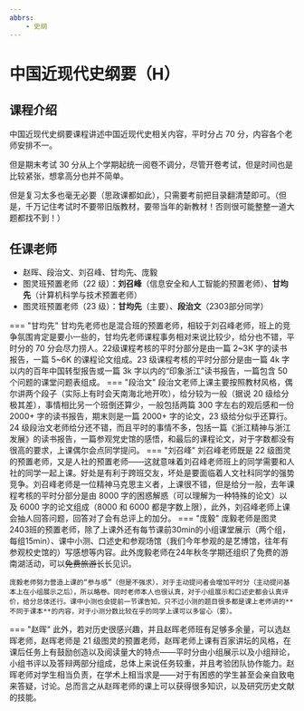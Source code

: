 ```yaml
---
abbrs:
    - 史纲
---
```


# 中国近现代史纲要（H）

## 课程介绍

中国近现代史纲要课程讲述中国近现代史相关内容，平时分占 70 分，内容各个老师安排不一。

但是期末考试 30 分从上个学期起统一阅卷不调分，尽管开卷考试，但是时间也是比较紧张，想拿高分也并不简单。

但是复习太多也毫无必要（思政课都如此），只需要考前把目录翻清楚即可。（但是，千万记住考试时不要带旧版教材，要带当年的新教材！否则很可能整整一道大题都找不到！）

## 任课老师

- 赵晖、段治文、刘召峰、甘均先、庞毅
- 图灵班预置老师（22 级）：**刘召峰**（信息安全和人工智能的预置老师）、**甘均先**（计算机科学与技术预置老师）
- 图灵班预置老师（23 级）：**甘均先**（主要）、**段治文**（2303部分同学）


=== "甘均先"
    甘均先老师也是混合班的预置老师，相较于刘召峰老师，班上的竞争氛围肯定是要小一些的，甘均先老师课程事务相对来说比较少，给分也不错，平时分的 70 分会尽力捞人。22级课程考核的平时分部分是由一篇 2~3K 字的读书报告，一篇 5~6K 的课程论文组成。23 级课程考核的平时分部分是由一篇 4k 字以内的百年中国转型报告或一篇 3k 字以内的“印象浙江”读书报告，一篇包含 50 个问题的课堂问题表组成。
=== "段治文"
    段治文老师上课主要按照教材风格，偶尔讲两个段子（实际上有时会天南海北地开吹），给分较为一般（据说 20 级给分极其差），事情相比另一个班倒还算少，一般包括两篇 300 字左右的观后感和一份 2000+ 字的读书报告，期末则是一篇 2000+ 字的论文，23 级给分似乎还算行。24 级段治文老师给分还不错，而且平时的事情不多，包括一篇《浙江精神与浙江发展》的读书报告，一篇参观党史馆的感悟，和最后的课程论文，对于字数都没有很高的要求，上课偶尔会点同学提问。
=== "刘召峰"
    刘召峰老师既是 22 级图灵的预置老师，又是人社的预置老师——这就意味着刘召峰老师班上的同学需要和人社的同学一起上课。好处是有利于跨班交友，坏处是要面临着人文社科同学的强势竞争。刘召峰老师是一位精神马克思主义者，上课很不错，但是给分一般，去年课程考核的平时分部分是由 8000 字的困惑解惑（可以理解为一种特殊的论文）以及 6000 字的论文组成（8000 和 6000 都是字数上限），此外，刘召峰老师上课会抽人回答问题，回答对了会有总评上的加分。
=== "庞毅"
    庞毅老师是图灵2403班的预置老师，除了上课外还有每节课前30min的小组课堂展示（两个组，每组15min）、课中小测、口述史和参观场馆（我们今年参观的是艺博馆，往年有参观校史馆的）写感想等内容。此外庞毅老师在24年秋冬学期还组织了免费的游南湖活动，可以<del>免费旅游</del>长长见识。

    庞毅老师努力营造上课的“参与感”（但是不强求），对于主动提问者会增加平时分（主动提问基本上在小组展示之后），所以略卷。同时老师本人也很认真，对于小组展示和口述史都会认真评价，给分总体还行。课中小测也会提前一节课告知，只不过小测的题目很多都是课上老师讲的**不同于课本**的内容，对于小测分数比较在乎的同学上课可以多留心（雾）。
=== "赵晖"
    此外，若对历史很感兴趣，并且赵晖老师班有足够多余量，可以选赵晖老师，赵晖老师是 21 级图灵的预置老师，赵晖老师上课有百家讲坛的风格，在课后任务上有鼓励创造以及阅读量大的特点——平时分由小组展示以及小组辩论，小组书评以及答辩两部分组成，总体上来说任务较重，并且考验团队协作能力。赵晖老师对学生相当负责，在学术上相当求是——对于有困惑的学生甚至会亲自致电来答疑，讨论。总而言之从赵晖老师的课上可以获得很多知识，以及研究历史文献的技能。
